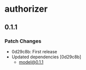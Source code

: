 # authorizer

## 0.1.1
### Patch Changes

- 0d29c8b: First release
- Updated dependencies [0d29c8b]
  - model@0.1.1

